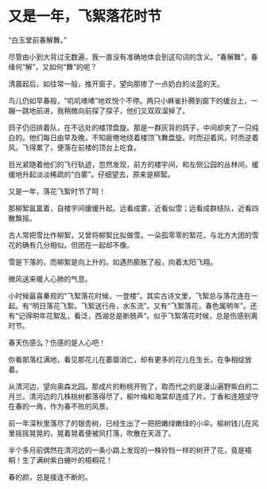 # 又是一年，飞絮落花时节

“白玉堂前春解舞。”

尽管由小到大背过无数遍，我一直没有准确地体会到这句词的含义。“春解舞”，春缘何“解”，又如何“舞”的呢？

清晨起后，如往常一般，推开窗子，望向那掺了一点奶白的淡蓝的天。

鸟儿仍如早春般，“叽叽喳喳”地欢悦个不停。两只小麻雀扑腾到窗下的缓台上，一蹦一跳地前进，我稍微向前探了探子，他们又双双溜掉了。

鸽子仍旧排着队，在不远处的楼顶盘旋。那是一群灰背的鸽子，中间却夹了一只纯白的。他们每日由早及晚，不知疲倦地绕着楼顶飞舞盘旋。时而迎着风，时而逆着风。飞得累了，便落在前楼的顶台上吃食。

目光紧随着他们的飞行轨迹，忽然发现，前方的楼宇间，和左侧公园的丛林间，缓缓地升起淡淡稀疏的“白雾”。仔细望去，原来是柳絮。

又是一年，落花飞絮时节了呵！

那柳絮氤氲着，自楼宇间缓缓升起。远看成雾，近看似雪；远看成群结队，近看四散飘摇。

古人常把雪比作柳絮，又曾将柳絮比拟做雪。一朵孤零零的絮花，与北方大团的雪花的确有几分相似。但团在一起却不像。

雪是下落的，而柳絮是向上升的。如遇热膨胀了般，向着太阳飞翔。

微风送来暖人心肺的气息。

小时候最喜秦观的“飞絮落花时候，一登楼”。其实古诗文里，飞絮总与落花连在一起。有“明日落花飞絮。飞絮送行舟，水东流”。又有“飞絮落花，春色属明年”。还有“记得明年花絮乱，看泛，西湖总是断肠声”。似乎飞絮落花时候，总是伤感别离时节。

春天伤感么？伤感的是人心吧！

你看那落红满地，看见那花儿在萎靡消亡，却有更多的花儿在生长，在争相绽放着。

从清河边，望向奥森北园。那成片的粉桃开败了，取而代之的是漫山遍野紫白的二月兰。清河边的几株桃树都落得尽了，榆叶梅和海棠却连成了片。丁香和连翘坚守在春的一角，作为春不败的风景。

前一年深秋里落尽了的银杏树，已经生出了一把把嫩绿嫩绿的小伞。榆树钱儿在风里摇摇晃晃的，晃着晃着便被风打落，吹散在天涯了。

半个多月前偶然在清河边的一条小路上发现的一株铃铛一样的树开了花，竟是梧桐！生了满树紫白蜷叶的梧桐花！

春的颜，总是接连不断的。